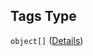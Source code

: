 ## Tags Type

`object[]` ([Details](pipeline-definition-definitions-transformstep-properties-arguments-properties-tags-items.md))
